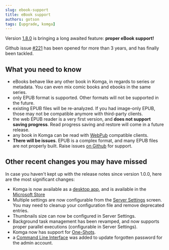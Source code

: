 ```yaml
---
slug: ebook-support
title: eBook support
authors: gotson
tags: [upgrade, komga]
---
```


Version [1.8.0](https://github.com/gotson/komga/releases/tag/1.8.0) is bringing a long awaited feature: **proper eBook support!**

Github issue [#221](https://github.com/gotson/komga/issues/221) has been opened for more than 3 years, and has finally been tackled.

## What you need to know

- eBooks behave like any other book in Komga, in regards to series or metadata. You can even mix comic books and ebooks in the same series.
- only EPUB format is supported. Other formats will not be supported in the future.
- existing EPUB files will be re-analyzed. If you had image-only EPUB, those may not be compatible anymore with third-party clients.
- the web EPUB reader is a very first version, and **does not support saving progress**. Read progress saving and restore will come in a future release.
- any book in Komga can be read with [WebPub](https://readium.org/webpub-manifest/) compatible clients.
- **There will be issues**. EPUB is a complex format, and many EPUB files are not properly built. Raise issues [on Github](https://github.com/gotson/komga/issues/new/choose) for support.

## Other recent changes you may have missed

In case you haven't kept up with the release notes since version 1.0.0, here are the most significant changes:
- Komga is now available as a [desktop app](/docs/installation/desktop), and is available in the [Microsoft Store](/docs/installation/ms-store)
- Multiple settings are now configurable from the [Server Settings](/docs/guides/server-settings) screen. You may need to cleanup your configuration file and remove deprecated entries.
- Thumbnails size can now be configured in Server Settings.
- Background task management has been revamped, and now supports proper parallel executions (configurable in Server Settings).
- Komga now has support for [One-Shots](/docs/guides/oneshots).
- a [Command Line Interface](/docs/guides/cli) was added to update forgotten password for the admin account.
